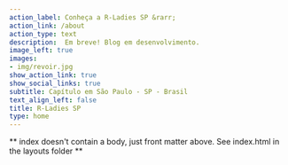 ```yaml
---
action_label: Conheça a R-Ladies SP &rarr;
action_link: /about
action_type: text
description:  Em breve! Blog em desenvolvimento.
image_left: true
images:
- img/revoir.jpg
show_action_link: true
show_social_links: true
subtitle: Capítulo em São Paulo - SP - Brasil
text_align_left: false
title: R-Ladies SP
type: home
---
```


** index doesn't contain a body, just front matter above.
See index.html in the layouts folder **
